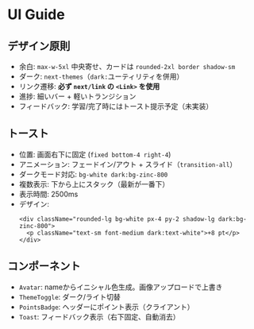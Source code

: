 # UI Guide

## デザイン原則

- 余白: `max-w-5xl` 中央寄せ、カードは `rounded-2xl border shadow-sm`
- ダーク: `next-themes`（`dark:`ユーティリティを併用）
- リンク遷移: **必ず `next/link` の `<Link>` を使用**
- 進捗: 細いバー + 軽いトランジション
- フィードバック: 学習/完了時にはトースト提示予定（未実装）

## トースト

- 位置: 画面右下に固定 (`fixed bottom-4 right-4`)
- アニメーション: フェードイン/アウト + スライド（`transition-all`）
- ダークモード対応: `bg-white dark:bg-zinc-800`
- 複数表示: 下から上にスタック（最新が一番下）
- 表示時間: 2500ms
- デザイン:
  ```tsx
  <div className="rounded-lg bg-white px-4 py-2 shadow-lg dark:bg-zinc-800">
    <p className="text-sm font-medium dark:text-white">+8 pt</p>
  </div>
  ```

## コンポーネント

- `Avatar`: nameからイニシャル色生成。画像アップロードで上書き
- `ThemeToggle`: ダーク/ライト切替
- `PointsBadge`: ヘッダーにポイント表示（クライアント）
- `Toast`: フィードバック表示（右下固定、自動消去）
